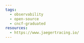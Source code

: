 ```yaml
---
tags:
  - observability
  - open-source
  - cncf-graduated
resources:
  - https://www.jaegertracing.io/
---
```

